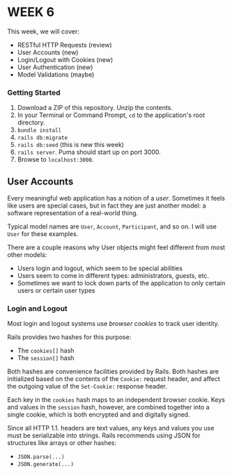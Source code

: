 # WEEK 6

This week, we will cover:

* RESTful HTTP Requests (review)
* User Accounts (new)
* Login/Logout with Cookies (new)
* User Authentication (new)
* Model Validations (maybe)

### Getting Started

1. Download a ZIP of this repository.  Unzip the contents.
2. In your Terminal or Command Prompt, `cd` to the application's root directory.
3. `bundle install`
4. `rails db:migrate`
5. `rails db:seed`  (this is new this week)
6. `rails server`.  Puma should start up on port 3000.
7. Browse to `localhost:3000`.

## User Accounts

Every meaningful web application has a notion of a _user_.  Sometimes
it feels like users are special cases, but in fact they are just another
model: a software representation of a real-world thing.

Typical model names are `User`, `Account`, `Participant`, and so on.  I will
use `User` for these examples.

There are a couple reasons why User objects might feel different from
most other models:

* Users login and logout, which seem to be special abilities
* Users seem to come in different types: administrators, guests, etc.
* Sometimes we want to lock down parts of the application to only certain
users or certain user types

### Login and Logout

Most login and logout systems use _browser cookies_ to track user identity.

Rails provides two hashes for this purpose:

* The `cookies[]` hash
* The `session[]` hash

Both hashes are convenience facilities provided by Rails.  Both hashes are
initialized based on the contents of the `Cookie:` request header, and affect
the outgoing value of the `Set-Cookie:` response header.  

Each key in the `cookies` hash maps to an independent browser cookie.  Keys
and values in the `session` hash, however, are combined together into a
single cookie, which is both encrypted and and digitally signed.

Since all HTTP 1.1. headers are text values, any keys and values you use must be serializable into strings.  Rails recommends using JSON for structures like arrays or other hashes:

* `JSON.parse(...)`
* `JSON.generate(...)`
